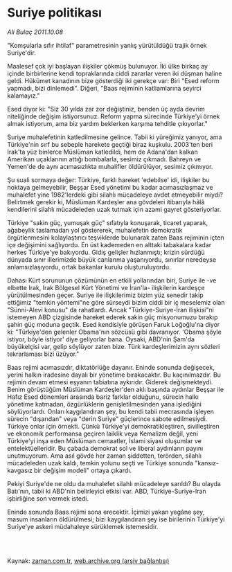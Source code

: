 # Suriye politikası

*Ali Bulaç 2011.10.08*

<td class="columnist-detail">
<p>"Komşularla sıfır ihtilaf" parametresinin yanlış yürütüldüğü trajik örnek Suriye'dir.</p>
<p>
<div id="haberMetinDiv">
<p>Maalesef çok iyi başlayan ilişkiler çökmüş bulunuyor. İki ülke birkaç ay içinde birbirlerine kendi topraklarında ciddi zararlar veren iki düşman haline geldi. Hükümet kanadının bize gösterdiği iki gerekçe var: Biri "Esed reform yapmadı, bizi dinlemedi". Diğeri, "Baas rejiminin katliamlarına seyirci kalamayız."
<p>Esed diyor ki: "Siz 30 yılda zar zor değiştiniz, benden üç ayda devrim niteliğinde değişim istiyorsunuz. Reform yapma sürecinde Türkiye'yi örnek almak istiyorum, ama biz yardım beklerken karşıma tehditle çıkıyorlar."
<p>Suriye muhalefetinin katledilmesine gelince. Tabii ki yüreğimiz yanıyor, ama Türkiye'nin sırf bu sebeple harekete geçtiği biraz kuşkulu. 2003'ten beri Irak'ta yüz binlerce Müslüman katledildi, hem de Adana'dan kalkan Amerikan uçaklarının attığı bombalarla, sesimiz çıkmadı. Bahreyn ve Yemen'de de aynı acımasızlıkta muhalifler öldürülüyor, sesimiz çıkmıyor.
<p>Şu suali sormaya değer: Türkiye, farklı hareket 'edebilse' idi, ilişkiler bu noktaya gelmeyebilir, Beşşar Esed yönetimi bu kadar acımasızlaşmaz ve muhalefet yine 1982'lerdeki gibi silahlı mücadeleye avdet etmeyebilir miydi? Belirtmek gerekir ki, Müslüman Kardeşler ana gövdeleri itibarıyla hâlâ kendilerini silahlı mücadeleden uzak tutmak için azami gayret gösteriyorlar.
<p>Türkiye "sakin güç, yumuşak güç" sıfatıyla konuşarak, ticaret yaparak, ağabeylik taslamadan yol göstererek, muhalefetin demokratik örgütlenmesini kolaylaştırıcı teşviklerde bulunarak zaten Baas rejiminin içten içe değişimini sağlıyordu. En üst kademeden en alttaki tabakalara kadar herkes Türkiye'ye bakıyordu. Gidiş gelişler hızlanmıştı; krizin sürdüğü dünyada sınır illerimizde büyük canlanma yaşanıyordu, sınırlar neredeyse anlamsızlaşıyordu, ortak bakanlar kurulu oluşturuluyordu.
<p>Dahası Kürt sorununun çözümünün en etkili yollarından biri, Suriye ile -ve elbette Irak, Irak Bölgesel Kürt Yönetimi ve İran'la- ilişkilerin kardeşçe yürütülmesinden geçer. Suriye ile ilişkilerimiz bizim yüz senedir takip ettiğimiz "temkin yöntemi"ne göre sürseydi bizim ciddi bir iç meselemiz olan "Sünni-Alevi konusu" da rahatlardı. Ancak "Türkiye-Suriye-İran ilişkisi"ni istemeyen ABD çizgisinde hareket ederek sakin güç misyonumuzu bırakıp şahin güç moduna geçtik. Esed kendisiyle görüşen Faruk Loğoğlu'na diyor ki: "Türkiye'den gelenler Obama'nın sözcüsü gibi davranıyor. 'Obama şöyle istiyor, böyle istiyor' diye geliyorlar bana. Oysaki, ABD'nin Şam'da büyükelçisi var, gelip söylüyor zaten bize. Türk kardeşlerimizin aynı sözleri tekrarlaması bizi üzüyor."
<p>Baas rejimi acımasızdır, diktatörlüğe dayanır. Eninde sonunda değişecek, yerini halkın iradesine dayalı bir yönetime bırakacaktır. Bu kaçınılmazdır. Bu rejimin devam etmesi eşyanın tabiatına aykırıdır. Giderek değişmekteydi. Benim görüştüğüm Müslüman Kardeşler'den aklı başında aydınlar Beşşar ile Hafız Esed dönemleri arasında bariz farklar olduğunu, sürecin halkı yönetime katmadan, özgürlüklerin genişletilmesinden yana işlediğini söylüyorlardı. Onları kaygılandıran şey, bu kendi tabii mecrasında işleyen sürecin "dışarıdan" veya "derin Suriye" güçlerince sabote edilmesiydi. Türkiye onlar için örnekti. Çünkü Türkiye'yi demokratikleştiren, sivilleştiren ve ekonomik performansa geçiren laiklik veya Kemalizm değil, yeni Türkiye'yi inşa eden Müslüman cemaatler, İslami siyasi oluşumlar ve entelektüelleridir. Bu çabada demokrat sol ve liberal aydınların payını unutmuyorum. Ama asıl gövde her zaman şiddetten, terörden, silahlı mücadeleden uzak kaldı, temkin yolunu seçti ve Türkiye sonunda "kansız-kavgasız bir değişim modeli" ortaya çıkardı.
<p>Pekiyi Suriye'de ne oldu da muhalefet silahlı mücadeleye sarıldı? Bu olayda Batı'nın, tabii ki ABD'nin belirleyici etkisi var. ABD, Türkiye-Suriye-İran işbirliğine son vermek istedi.
<p>Eninde sonunda Baas rejimi sona erecektir. İçimizi yakan yegâne şey, masum insanların öldürülmesi; bizi kaygılandıran şey ise birilerinin Türkiye'yi Suriye'ye askeri müdahaleye sürüklemek istemesidir. </p></p></p></p></p></p></p></p></p></div>
</p>


<p><br>
		 </br></p></td>

Kaynak: [zaman.com.tr](http://zaman.com.tr/yazar.do?yazino=1188218), [web.archive.org (arşiv bağlantısı)](http://web.archive.org/web/20111213092817/http://zaman.com.tr/yazar.do?yazino=1188218)
